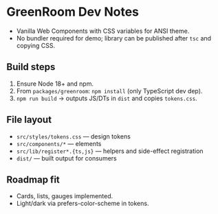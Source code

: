 # GreenRoom Dev Notes

- Vanilla Web Components with CSS variables for ANSI theme.
- No bundler required for demo; library can be published after `tsc` and copying CSS.

## Build steps

1. Ensure Node 18+ and npm.
2. From `packages/greenroom`: `npm install` (only TypeScript dev dep).
3. `npm run build` -> outputs JS/DTs in `dist` and copies `tokens.css`.

## File layout

- `src/styles/tokens.css` — design tokens
- `src/components/*` — elements
- `src/lib/register*.{ts,js}` — helpers and side-effect registration
- `dist/` — built output for consumers

## Roadmap fit

- Cards, lists, gauges implemented.
- Light/dark via prefers-color-scheme in tokens.
